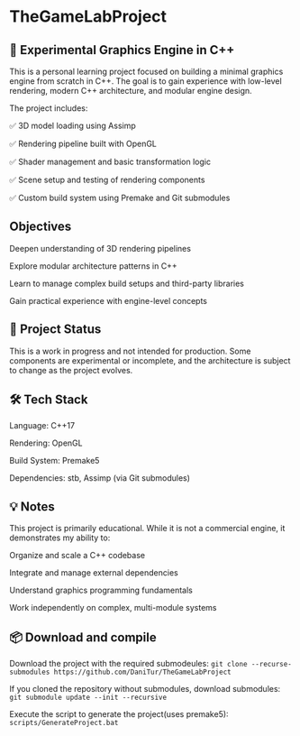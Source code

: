# TheGameLabProject

## 🚧 Experimental Graphics Engine in C++
This is a personal learning project focused on building a minimal graphics engine from scratch in C++. The goal is to gain experience with low-level rendering, modern C++ architecture, and modular engine design.

The project includes:

✅ 3D model loading using Assimp

✅ Rendering pipeline built with OpenGL

✅ Shader management and basic transformation logic

✅ Scene setup and testing of rendering components

✅ Custom build system using Premake and Git submodules

## Objectives
Deepen understanding of 3D rendering pipelines

Explore modular architecture patterns in C++

Learn to manage complex build setups and third-party libraries

Gain practical experience with engine-level concepts

## 🧪 Project Status
This is a work in progress and not intended for production.
Some components are experimental or incomplete, and the architecture is subject to change as the project evolves.

## 🛠️ Tech Stack
Language: C++17

Rendering: OpenGL

Build System: Premake5

Dependencies: stb, Assimp (via Git submodules)

## 💡 Notes
This project is primarily educational. While it is not a commercial engine, it demonstrates my ability to:

Organize and scale a C++ codebase

Integrate and manage external dependencies

Understand graphics programming fundamentals

Work independently on complex, multi-module systems

## 📦 Download and compile

Download the project with the required submodeules:
``
git clone --recurse-submodules https://github.com/DaniTur/TheGameLabProject
``

If you cloned the repository without submodules, download submodules:
``
git submodule update --init --recursive
``

Execute the script to generate the project(uses premake5):
``
scripts/GenerateProject.bat
``
